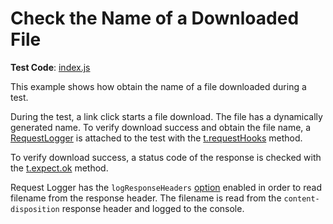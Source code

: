 # Check the Name of a Downloaded File

**Test Code**: [index.js](index.js)

This example shows how obtain the name of a file downloaded during a test.

During the test, a link click starts a file download. The file has a dynamically generated name. To verify download success and obtain the file name, a [RequestLogger](https://devexpress.github.io/testcafe/documentation/reference/test-api/requestlogger/) is attached to the test with the [t.requestHooks](https://devexpress.github.io/testcafe/documentation/reference/test-api/test/requesthooks.html) method.

To verify download success, a status code of the response is checked with the [t.expect.ok](https://devexpress.github.io/testcafe/documentation/reference/test-api/testcontroller/expect/ok.html) method.

Request Logger has the `logResponseHeaders` [option](https://devexpress.github.io/testcafe/documentation/reference/test-api/requestlogger/constructor.html) enabled in order to read filename from the response header. The filename is read from the `content-disposition` response header and logged to the console.
